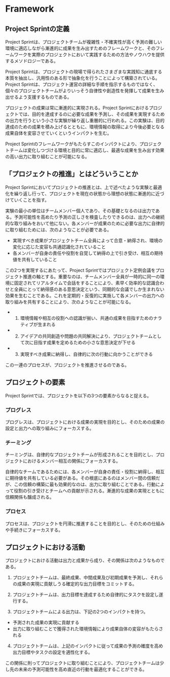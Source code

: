 # Framework

## Project Sprintの定義

Project Sprintは、プロジェクトチームが複雑性・不確実性が高く予測の難しい環境に適応しながら漸進的に成果を生み出すためのフレームワークと、そのフレームワークを実際のプロジェクトにおいて実践するための方法やノウハウを提供するメソドロジーである。

Project Sprintは、プロジェクトの現場で得られたさまざまな実践知に通底する本質を抽出し、汎用性のある形で抽象化を行うことによって構築されている。Project Sprintは、プロジェクト運営の詳細な手順を指示するものではなく、個々のプロジェクトチームがよりいっそう自律性や創造性を発揮して成果を生み出せるよう支援するものである。

プロジェクトの成果は常に漸進的に実現される。Project Sprintにおけるプロジェクトでは、目的を達成するのに必要な成果を予測し、その成果を実現するための出力を行うという小さな実験が繰り返し重層的に行われる。この実験は、目的達成のための成果を積み上げるとともに、環境情報の取得により今後必要となる成果自体を変容させていくというインパクトを生む。

Project Sprintのフレームワークがもたらすこのインパクトにより、プロジェクトチームは変化しつづける環境と目的に常に適応し、最適な成果を生み出す効果の高い出力に取り組むことが可能になる。

## 「プロジェクトの推進」とはどういうことか

Project Sprintにおいてプロジェクトの推進とは、上で述べたような実験と最適化を繰り返し行って、プロジェクトを現在の状態から理想の状態に漸進的に近づけていくことを指す。

実験の最小の単位はチームメンバー個人であり、その基礎となるのは出力である。予測可能性を高めたり予測の正しさを検査したりできるのは、出力への継続的な取り組みをおいて他にない。各メンバーが成果のために必要な出力に自律的に取り組むためには、次のようなことが必要である。

- 実現すべき成果がプロジェクトチーム全員によって合意・納得され、環境の変化に応じた変容も共通認識化されていること
- 各メンバーが自身の責任や役割を自覚して納得の上で引き受け、相互の期待値を共有していること

この2つを実現するにあたって、Project Sprintではプロジェクト定例会議をプロジェクト推進の軸とする。重要なのは、チームメンバー全員が一時的に同一の環境に固定されてリアルタイムで会話をすることにより、素早く効率的な認識合わせと全員にとって納得感のある意思決定という、同期的な会議でしか生まれない効果を生むことである。これを定期的・反復的に実施して各メンバーの出力への取り組みを共有することにより、次のようなことが可能になる。

- 1. 環境情報や相互の役割への認識が揃い、共通の成果を目指すためのナラティブが生まれる
- 2. アイデアの共同創造や問題の共同解決により、プロジェクトチームとして次に目指す成果を定めるための小さな意思決定が下せる
- 3. 実現すべき成果に納得し、自律的に次の行動に向かうことができる

この一連のプロセスが、プロジェクトを推進させるのである。

## プロジェクトの要素

Project Sprintでは、プロジェクトを以下の3つの要素からなると捉える。

### プログレス
プログレスは、プロジェクトにおける成果の実現を目的とし、そのための成果の設定と出力への取り組みにフォーカスする。

### チーミング
チーミングは、自律的なプロジェクトチームが形成されることを目的とし、プロジェクトにおけるメンバー相互の関係にフォーカスする。

自律的なチームであるためには、各メンバーが自身の責任・役割に納得し、相互に期待値を共有している必要がある。その根底にあるのはメンバー間の信頼だが、この信頼の構築に最も効果的なのは、出力に取り組むことである。行動によって役割の引き受けとチームへの貢献が示される。漸進的な成果の実現とともに信頼関係も醸成される。

### プロセス
プロセスは、プロジェクトを円滑に推進することを目的とし、そのための仕組みや手続きにフォーカスする。

## プロジェクトにおける活動

プロジェクトにおける活動は出力と成果から成り、その関係は次のようなものである。

1. プロジェクトチームは、最終成果、中間成果及び初期成果を予測し、それらの成果の実現に貢献しうる確定的な出力目標をコミットする。

2. プロジェクトチームは、出力目標を達成するため自律的にタスクを設定し遂行する。

3. プロジェクトチームによる出力は、下記の2つのインパクトを持つ。
- 予測された成果の実現に貢献する
- 出力に取り組むことで獲得された環境情報により成果自体の変容がもたらされる

4. プロジェクトチームは、上記のインパクトに従って成果の予測の確度を高め出力目標やタスクの設定を適性化する。

この関係に則ってプロジェクトに取り組むことにより、プロジェクトチームは少し先の未来の予測可能性を高め直近の行動を最適化することができる。
